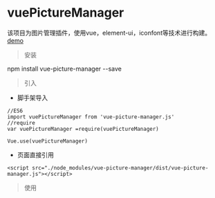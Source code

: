 # vuePictureManager
该项目为图片管理插件，使用vue，element-ui，iconfont等技术进行构建。
[demo](https://trubasa.github.io/vuePictureManager/example/index.html)

> 安装

npm install vue-picture-manager --save

> 引入

- 脚手架导入
```$xslt
//ES6
import vuePictureManager from 'vue-picture-manager.js'
//require
var vuePictureManager =require(vuePictureManager)

Vue.use(vuePictureManager)

```
- 页面直接引用
```
<script src="./node_modules/vue-picture-manager/dist/vue-picture-manager.js"></script>
```
> 使用
